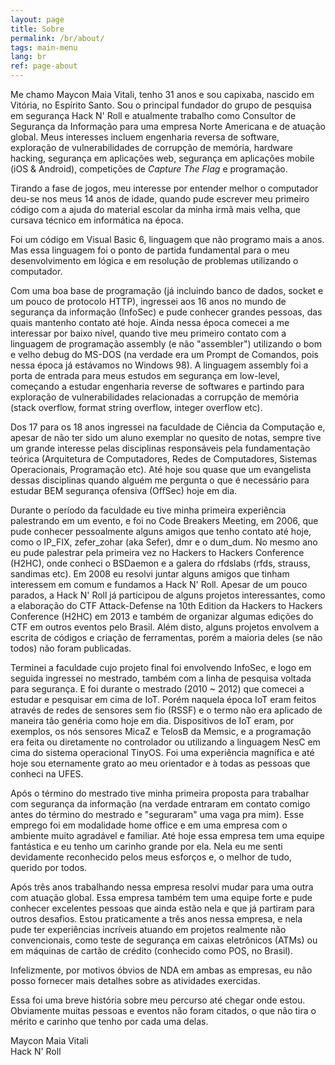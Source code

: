 ```yaml
---
layout: page
title: Sobre
permalink: /br/about/
tags: main-menu
lang: br
ref: page-about
---
```


Me chamo Maycon Maia Vitali, tenho 31 anos e sou capixaba, nascido em Vitória, no Espírito Santo. Sou o principal fundador do grupo de pesquisa em segurança Hack N' Roll e atualmente trabalho como Consultor de Segurança da Informação para uma empresa Norte Americana e de atuação global. Meus interesses incluem engenharia reversa de software, exploração de vulnerabilidades de corrupção de memória, hardware hacking, segurança em aplicações web, segurança em aplicações mobile (iOS & Android), competições de _Capture The Flag_ e programação.

Tirando a fase de jogos, meu interesse por entender melhor o computador deu-se nos meus 14 anos de idade, quando pude escrever meu primeiro código com a ajuda do material escolar da minha irmã mais velha, que cursava técnico em informática na época.

Foi um código em Visual Basic 6, linguagem que não programo mais a anos. Mas essa linguagem foi o ponto de partida fundamental para o meu desenvolvimento em lógica e em resolução de problemas utilizando o computador.

Com uma boa base de programação (já incluindo banco de dados, socket e um pouco de protocolo HTTP), ingressei aos 16 anos no mundo de segurança da informação (InfoSec) e pude conhecer grandes pessoas, das quais mantenho contato até hoje. Ainda nessa época comecei a me interessar por baixo nível, quando tive meu primeiro contato com a linguagem de programação assembly (e não "assembler") utilizando o bom e velho debug do MS-DOS (na verdade era um Prompt de Comandos, pois nessa época já estávamos no Windows 98). A linguagem assembly foi a porta de entrada para meus estudos em segurança em low-level, começando a estudar engenharia reverse de softwares e partindo para exploração de vulnerabilidades relacionadas a corrupção de memória (stack overflow, format string overflow, integer overflow etc).

Dos 17 para os 18 anos ingressei na faculdade de Ciência da Computação e, apesar de não ter sido um aluno exemplar no quesito de notas, sempre tive um grande interesse pelas disciplinas responsáveis pela fundamentação teórica (Arquitetura de Computadores, Redes de Computadores, Sistemas Operacionais, Programação etc). Até hoje sou quase que um evangelista dessas disciplinas quando alguém me pergunta o que é necessário para estudar BEM segurança ofensiva (OffSec) hoje em dia.

Durante o período da faculdade eu tive minha primeira experiência palestrando em um evento, e foi no Code Breakers Meeting, em 2006, que pude conhecer pessoalmente alguns amigos que tenho contato até hoje, como o IP_FIX, zefer_zohar (aka Sefer), dmr e o dum_dum. No mesmo ano eu pude palestrar pela primeira vez no Hackers to Hackers Conference (H2HC), onde conheci o BSDaemon e a galera do rfdslabs (rfds, strauss, sandimas etc). Em 2008 eu resolvi juntar alguns amigos que tinham interessem em comum e fundamos a Hack N' Roll. Apesar de um pouco parados, a Hack N' Roll já participou de alguns projetos interessantes, como a elaboração do CTF Attack-Defense na 10th Edition da Hackers to Hackers Conference (H2HC) em 2013 e também de organizar algumas edições do CTF em outros eventos pelo Brasil. Além disto, alguns projetos envolvem a escrita de códigos e criação de ferramentas, porém a maioria deles (se não todos) não foram publicadas.

Terminei a faculdade cujo projeto final foi envolvendo InfoSec, e logo em seguida ingressei no mestrado, também com a linha de pesquisa voltada para segurança. E foi durante o mestrado (2010 ~ 2012) que comecei a estudar e pesquisar em cima de IoT. Porém naquela época IoT eram feitos através de redes de sensores sem fio (RSSF) e o termo não era aplicado de maneira tão genéria como hoje em dia. Dispositivos de IoT eram, por exemplos, os nós sensores MicaZ e TelosB da Memsic, e a programação era feita ou diretamente no controlador ou utilizando a linguagem NesC em cima do sistema operacional TinyOS. Foi uma experiência magnífica e até hoje sou eternamente grato ao meu orientador e à todas as pessoas que conheci na UFES.

Após o término do mestrado tive minha primeira proposta para trabalhar com segurança da informação (na verdade entraram em contato comigo antes do término do mestrado e "seguraram" uma vaga pra mim). Esse emprego foi em modalidade home office e em uma empresa com o ambiente muito agradável e familiar. Até hoje essa empresa tem uma equipe fantástica e eu tenho um carinho grande por ela. Nela eu me senti devidamente reconhecido pelos meus esforços e, o melhor de tudo, querido por todos.

Após três anos trabalhando nessa empresa resolvi mudar para uma outra com atuação global. Essa empresa também tem uma equipe forte e pude conhecer excelentes pessoas que ainda estão nela e que já partiram para outros desafios. Estou praticamente a três anos nessa empresa, e nela pude ter experiências incríveis atuando em projetos realmente não convencionais, como teste de segurança em caixas eletrônicos (ATMs) ou em máquinas de cartão de crédito (conhecido como POS, no Brasil).

Infelizmente, por motivos óbvios de NDA em ambas as empresas, eu não posso fornecer mais detalhes sobre as atividades exercidas.

Essa foi uma breve história sobre meu percurso até chegar onde estou. Obviamente muitas pessoas e eventos não foram citados, o que não tira o mérito e carinho que tenho por cada uma delas.

Maycon Maia Vitali<br/>
Hack N' Roll 